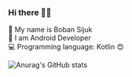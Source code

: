 ### Hi there 👋🏼

👨 My name is Boban Sijuk<br/>
📲 I am Android Developer<br/>
💻 Programming language: Kotlin 😍<br/>

![Anurag's GitHub stats](https://github-readme-stats.vercel.app/api?username=Boki91&show_icons=true&theme=tokyonight)
